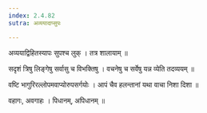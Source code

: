 ```yaml
---
index: 2.4.82
sutra: अव्ययादाप्सुपः

---
```

अव्ययाद्विहितस्यापः सुपश्च लुक् । तत्र शालायाम् ॥ 

सदृशं त्रिषु लिङ्गेषु सर्वासु च विभक्तिषु । वचनेषु च सर्वेषु यन्न व्येति तदव्ययम् ॥ 

वष्टि भागुरिरल्लोपमवाप्योरुपसर्गयोः । आपं चैव हलन्तानां यथा वाचा निशा दिशा ॥ 

वहागः, अवगाहः । पिधानम्, अपिधानम् ॥